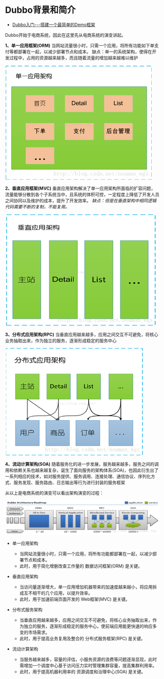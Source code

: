 # Dubbo背景和简介

- [Dubbo入门---搭建一个最简单的Demo框架](https://blog.csdn.net/noaman_wgs/article/details/70214612)

Dubbo开始于电商系统，因此在这里先从电商系统的演变讲起。

**1、单一应用框架(ORM)**
当网站流量很小时，只需一个应用，将所有功能如下单支付等都部署在一起，以减少部署节点和成本。
缺点：单一的系统架构，使得在开发过程中，占用的资源越来越多，而且随着流量的增加越来越难以维护

![img](assets/20170417183808108.png)

**2、垂直应用框架(MVC)**
垂直应用架构解决了单一应用架构所面临的扩容问题，流量能够分散到各个子系统当中，且系统的体积可控，一定程度上降低了开发人员之间协同以及维护的成本，提升了开发效率。
*缺点：但是在垂直架构中相同逻辑代码需要不断的复制，不能复用。*

![这里写图片描述](assets/20170417183837616.png)

**3、分布式应用架构(RPC)**
当垂直应用越来越多，应用之间交互不可避免，将核心业务抽取出来，作为独立的服务，逐渐形成稳定的服务中心

![这里写图片描述](assets/20170417184005890.png)

**4、流动计算架构(SOA)**
随着服务化的进一步发展，服务越来越多，服务之间的调用和依赖关系也越来越复杂，诞生了面向服务的架构体系(SOA)，也因此衍生出了一系列相应的技术，如对服务提供、服务调用、连接处理、通信协议、序列化方式、服务发现、服务路由、日志输出等行为进行封装的服务框架

从以上是电商系统的演变可以看出架构演变的过程：

![这里写图片描述](assets/20170417184119640.png)

- 单一应用架构
  - 当网站流量很小时，只需一个应用，将所有功能都部署在一起，以减少部署节点和成本。
  - 此时，用于简化增删改查工作量的 数据访问框架(ORM) 是关键。

- 垂直应用架构
  - 当访问量逐渐增大，单一应用增加机器带来的加速度越来越小，将应用拆成互不相干的几个应用，以提升效率。
  - 此时，用于加速前端页面开发的 Web框架(MVC) 是关键。
- 分布式服务架构
  - 当垂直应用越来越多，应用之间交互不可避免，将核心业务抽取出来，作为独立的服务，逐渐形成稳定的服务中心，使前端应用能更快速的响应多变的市场需求。
  - 此时，用于提高业务复用及整合的 分布式服务框架(RPC) 是关键。
- 流动计算架构
  - 当服务越来越多，容量的评估，小服务资源的浪费等问题逐渐显现，此时需增加一个调度中心基于访问压力实时管理集群容量，提高集群利用率。
  - 此时，用于提高机器利用率的 资源调度和治理中心(SOA) 是关键。











